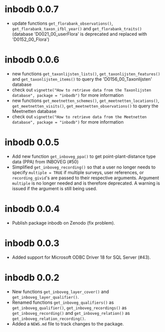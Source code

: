 # inbodb 0.0.7

* update functions `get_florabank_observations()`,  
  `get_florabank_taxon_ifbl_year()` and
  `get_florabank_traits()` (database 'D0021_00_userFlora' is deprecated and 
  replaced with 'D0152_00_Flora')

# inbodb 0.0.6

* new functions `get_taxonlijsten_lists()`, `get_taxonlijsten_features()` and
  `get_taxonlijsten_items()` to query the 'D0156_00_Taxonlijsten' database
* check out `vignette("How to retrieve data from the Taxonlijsten database",
  package = "inbodb")` for more information
* new functions `get_meetnetten_schemes()`, `get_meetnetten_locations()`,
  `get_meetnetten_visits()`, `get_meetnetten_observations()` to query the
  Meetnetten database
* check out `vignette("How to retrieve data from the Meetnetten database",
  package = "inbodb")` for more information

# inbodb 0.0.5

* Add new function `get_inboveg_ppa()` to get point-plant-distance type data
  (PPA) from INBOVEG (#50)
* Simplified `get_inboveg_recording()` so that a user no longer needs to specify
  `multiple = TRUE` if multiple surveys, user references, or `recording_givid`'s
  are passed to their respective arguments.
  Argument `multiple` is no longer needed and is therefore deprecated.
  A warning is issued if the argument is still being used.

# inbodb 0.0.4

* Publish package inbodb on Zenodo (fix problem).

# inbodb 0.0.3

* Added support for Microsoft ODBC Driver 18 for SQL Server (#43).

# inbodb 0.0.2

* New functions `get_inboveg_layer_cover()` and `get_inboveg_layer_qualifier()`.
* Renamed functions `get_inboveg_qualifiers()` as `get_inboveg_qualifier()`,
  `get_inboveg_recordings()` as `get_inboveg_recording()` and
  `get_inboveg_relation()` as `get_inboveg_relation_recording()`.
* Added a `NEWS.md` file to track changes to the package.
